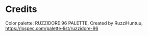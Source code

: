 # Credits

Color palette: RUZZIDORE 96 PALETTE, Created by RuzziHuntuu, https://lospec.com/palette-list/ruzzidore-96
